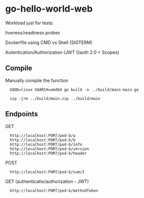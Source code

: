 # go-hello-world-web

Workload just for tests:

liveness/readiness probes

Dockerfile using CMD vs Shell (SIGTERM)

Autentication/Authorization (JWT Oauth 2.0 + Scopes)

## Compile

   Manually compile the function

      GOOD=linux GOARCH=amd64 go build -o ../build/main main.go

      zip -jrm ../build/main.zip ../build/main

## Endpoints

GET

      http://localhost:PORT/pod-b/a
      http://localhost:PORT/pod-b/b
      http://localhost:PORT/pod-b/info
      http://localhost:PORT/pod-b/version
      http://localhost:PORT/pod-b/header

POST

      http://localhost:PORT/pod-b/sum/2

GET (authenticatio/authorization - JWT)
      
      http://localhost:PORT/pod-b/methodToken